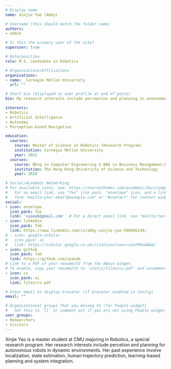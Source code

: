 ```yaml
---
# Display name
name: Xinjie Yao (Abby)

# Username (this should match the folder name)
authors:
- admin

# Is this the primary user of the site?
superuser: true

# Role/position
role: M.S. candidate in Robotics

# Organizations/Affiliations
organizations:
- name:  Carnegie Mellon University
  url: ""

# Short bio (displayed in user profile at end of posts)
bio: My research interests include perception and planning in autonomous mobile robots.

interests:
- Robotics
- Artificial Intelligence
- Autonomy 
- Perception-based Navigation

education:
  courses:
    course: Master of Science in Robotics (Research Program)
    institution: Carnegie Mellon University
    year: 2022
  courses:
    course: BEng in Computer Engineering & BBA in Business Management;Minor in Robotics
    institution: The Hong Kong University of Science and Technology
    year: 2020

# Social/Academic Networking
# For available icons, see: https://sourcethemes.com/academic/docs/page-builder/#icons
#   For an email link, use "fas" icon pack, "envelope" icon, and a link in the
#   form "mailto:your-email@example.com" or "#contact" for contact widget.
social:
- icon: envelope
  icon_pack: fas
  link: 'xyaoab@gmail.com'  # For a direct email link, use "mailto:test@example.org".
- icon: linkedin
  icon_pack: fab
  link: https://www.linkedin.com/in/abby-xinjie-yao-508896138/
# - icon: google-scholar
#   icon_pack: ai
#   link: https://scholar.google.co.uk/citations?user=sIwtMXoAAAAJ
- icon: github
  icon_pack: fab
  link: https://github.com/xyaoab
# Link to a PDF of your resume/CV from the About widget.
# To enable, copy your resume/CV to `static/files/cv.pdf` and uncomment the lines below.
- icon: cv
  icon_pack: ai
  link: files/cv.pdf

# Enter email to display Gravatar (if Gravatar enabled in Config)
email: ""

# Organizational groups that you belong to (for People widget)
#   Set this to `[]` or comment out if you are not using People widget.
user_groups:
- Researchers
- Visitors
---
```


Xinjie Yao is a master student at CMU majoring in Robotics, a special research program. Her research interests include percetion and planning for autonomous robots in dynamic environments. Her past experience involve localization, state estimation, human trajectory prediction, learning-based planning and system integration.

